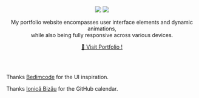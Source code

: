 &nbsp;

<p align="center">
  <img src="https://readme-typing-svg.demolab.com/?lines=Ashish Kaushik + | + Portfolio;&%20Code&center=true&width=700&height=50&weight=800&size=35&duration=2000&pause=2000">
  <img src="https://user-images.githubusercontent.com/73097560/115834477-dbab4500-a447-11eb-908a-139a6edaec5c.gif">
</p> 


<p align=center >My portfolio website encompasses user interface elements and dynamic animations,<br>while also being fully responsive across various devices.</p>
<p align=center>
    <a href="https://ashishk2007.github.io/" target="blank">🔗 Visit Portfolio ! </a>
</p>

<br>
<br>

Thanks [Bedimcode](https://github.com/bedimcode) for the UI inspiration.

Thanks [Ionică Bizău](https://github.com/IonicaBizau) for the GitHub calendar.
